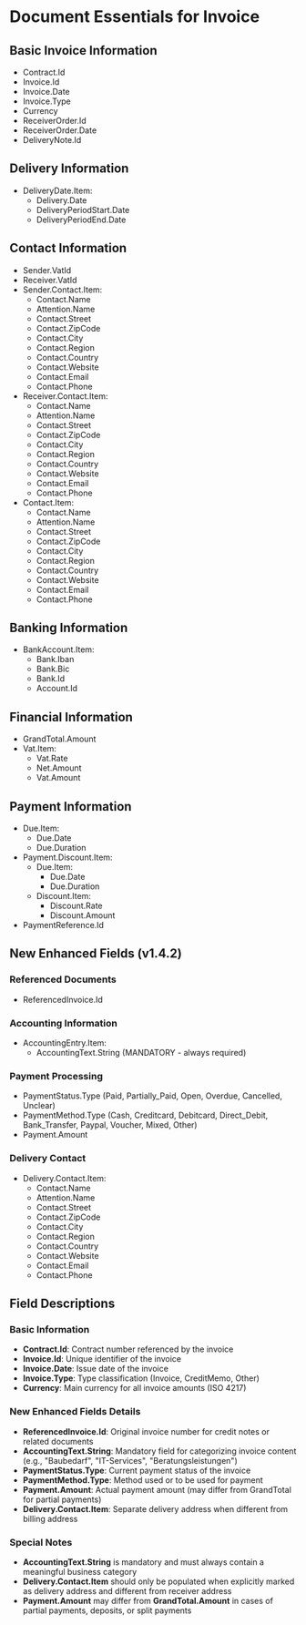 # Document Essentials for Invoice

## Basic Invoice Information
- Contract.Id
- Invoice.Id
- Invoice.Date
- Invoice.Type
- Currency
- ReceiverOrder.Id
- ReceiverOrder.Date
- DeliveryNote.Id

## Delivery Information
- DeliveryDate.Item:
    - Delivery.Date
    - DeliveryPeriodStart.Date
    - DeliveryPeriodEnd.Date

## Contact Information
- Sender.VatId
- Receiver.VatId
- Sender.Contact.Item:
    - Contact.Name
    - Attention.Name
    - Contact.Street
    - Contact.ZipCode
    - Contact.City
    - Contact.Region
    - Contact.Country
    - Contact.Website
    - Contact.Email
    - Contact.Phone
- Receiver.Contact.Item:
    - Contact.Name
    - Attention.Name
    - Contact.Street
    - Contact.ZipCode
    - Contact.City
    - Contact.Region
    - Contact.Country
    - Contact.Website
    - Contact.Email
    - Contact.Phone
- Contact.Item:
    - Contact.Name
    - Attention.Name
    - Contact.Street
    - Contact.ZipCode
    - Contact.City
    - Contact.Region
    - Contact.Country
    - Contact.Website
    - Contact.Email
    - Contact.Phone

## Banking Information
- BankAccount.Item:
    - Bank.Iban
    - Bank.Bic
    - Bank.Id
    - Account.Id

## Financial Information
- GrandTotal.Amount
- Vat.Item:
    - Vat.Rate
    - Net.Amount
    - Vat.Amount

## Payment Information
- Due.Item:
    - Due.Date
    - Due.Duration
- Payment.Discount.Item:
    - Due.Item:
        - Due.Date
        - Due.Duration
    - Discount.Item:
        - Discount.Rate
        - Discount.Amount
- PaymentReference.Id

## New Enhanced Fields (v1.4.2)

### Referenced Documents
- ReferencedInvoice.Id

### Accounting Information
- AccountingEntry.Item:
    - AccountingText.String (MANDATORY - always required)

### Payment Processing
- PaymentStatus.Type (Paid, Partially_Paid, Open, Overdue, Cancelled, Unclear)
- PaymentMethod.Type (Cash, Creditcard, Debitcard, Direct_Debit, Bank_Transfer, Paypal, Voucher, Mixed, Other)
- Payment.Amount

### Delivery Contact
- Delivery.Contact.Item:
    - Contact.Name
    - Attention.Name
    - Contact.Street
    - Contact.ZipCode
    - Contact.City
    - Contact.Region
    - Contact.Country
    - Contact.Website
    - Contact.Email
    - Contact.Phone

## Field Descriptions

### Basic Information
- **Contract.Id**: Contract number referenced by the invoice
- **Invoice.Id**: Unique identifier of the invoice
- **Invoice.Date**: Issue date of the invoice
- **Invoice.Type**: Type classification (Invoice, CreditMemo, Other)
- **Currency**: Main currency for all invoice amounts (ISO 4217)

### New Enhanced Fields Details
- **ReferencedInvoice.Id**: Original invoice number for credit notes or related documents
- **AccountingText.String**: Mandatory field for categorizing invoice content (e.g., "Baubedarf", "IT-Services", "Beratungsleistungen")
- **PaymentStatus.Type**: Current payment status of the invoice
- **PaymentMethod.Type**: Method used or to be used for payment
- **Payment.Amount**: Actual payment amount (may differ from GrandTotal for partial payments)
- **Delivery.Contact.Item**: Separate delivery address when different from billing address

### Special Notes
- **AccountingText.String** is mandatory and must always contain a meaningful business category
- **Delivery.Contact.Item** should only be populated when explicitly marked as delivery address and different from receiver address
- **Payment.Amount** may differ from **GrandTotal.Amount** in cases of partial payments, deposits, or split payments
